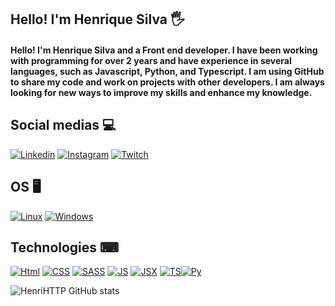 ## Hello! I'm Henrique Silva 🖐️

#### Hello! I'm Henrique Silva and a Front end developer. I have been working with programming for over 2 years and have experience in several languages, such as Javascript, Python, and Typescript. I am using GitHub to share my code and work on projects with other developers. I am always looking for new ways to improve my skills and enhance my knowledge.

## Social medias  💻 
[![Linkedin](https://img.shields.io/badge/LinkedIn-0077B5?style=for-the-badge&logo=linkedin&logoColor=white)](https://www.linkedin.com/in/henrique-s-da-silva-3115b1228/) [![Instagram](https://img.shields.io/badge/Instagram-E4405F?style=for-the-badge&logo=instagram&logoColor=white)](https://www.instagram.com/vonstrauss_/) [![Twitch](https://img.shields.io/badge/Twitch-9146FF?style=for-the-badge&logo=twitch&logoColor=white)](https://www.twitch.tv/lolis_trade)
## OS 🖥
[![Linux](https://img.shields.io/badge/Pop!_OS-48B9C7?style=for-the-badge&logo=Pop!_OS&logoColor=white)](#) [![Windows](https://img.shields.io/badge/Windows-0078D6?style=for-the-badge&logo=windows&logoColor=white)](#) 
## Technologies ⌨
 [![Html](https://img.shields.io/badge/HTML5-E34F26?style=for-the-badge&logo=html5&logoColor=white)](#) [![CSS](https://img.shields.io/badge/CSS3-1572B6?style=for-the-badge&logo=css3&logoColor=white)](#) [![SASS](https://img.shields.io/badge/Sass-CC6699?style=for-the-badge&logo=sass&logoColor=white)](#) [![JS](https://img.shields.io/badge/JavaScript-F7DF1E?style=for-the-badge&logo=javascript&logoColor=black)](#) [![JSX]( 	https://img.shields.io/badge/React-20232A?style=for-the-badge&logo=react&logoColor=61DAFB)](#) [![TS](https://img.shields.io/badge/TypeScript-007ACC?style=for-the-badge&logo=typescript&logoColor=white)](#)[![Py](https://img.shields.io/badge/Python-14354C?style=for-the-badge&logo=python&logoColor=white)](#)  

![HenriHTTP GitHub stats](https://github-readme-stats.vercel.app/api?username=HenriHTTP&show_icons=true&theme=dracula&count_private=true)


